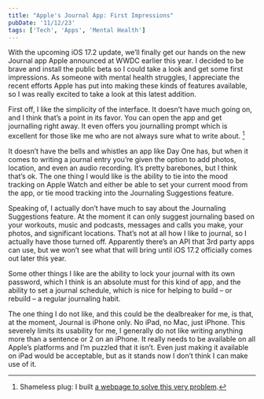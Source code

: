 ```yaml
---
title: "Apple's Journal App: First Impressions"
pubDate: '11/12/23'
tags: ['Tech', 'Apps', 'Mental Health']
---
```


With the upcoming iOS 17.2 update, we’ll finally get our hands on the new Journal app Apple announced at WWDC earlier this year. I decided to be brave and install the public beta so I could take a look and get some first impressions. As someone with mental health struggles, I appreciate the recent efforts Apple has put into making these kinds of features available, so I was really excited to take a look at this latest addition.

First off, I like the simplicity of the interface. It doesn’t have much going on, and I think that’s a point in its favor. You can open the app and get journalling right away. It even offers you journalling prompt which is excellent for those like me who are not always sure what to write about. [^1]

It doesn’t have the bells and whistles an app like Day One has, but when it comes to writing a journal entry you’re given the option to add photos, location, and even an audio recording. It’s pretty barebones, but I think that’s ok. The one thing I would like is the ability to tie into the mood tracking on Apple Watch and either be able to set your current mood from the app, or tie mood tracking into the Journaling Suggestions feature.

Speaking of, I actually don’t have much to say about the Journaling Suggestions feature. At the moment it can only suggest journaling based on your workouts, music and podcasts, messages and calls you make, your photos, and significant locations. That’s not at all how I like to journal, so I actually have those turned off. Apparently there’s an API that 3rd party apps can use, but we won’t see what that will bring until iOS 17.2 officially comes out later this year.

Some other things I like are the ability to lock your journal with its own password, which I think is an absolute must for this kind of app, and the ability to set a journal schedule, which is nice for helping to build – or rebuild – a regular journaling habit.

The one thing I do not like, and this could be the dealbreaker for me, is that, at the moment, Journal is iPhone only. No iPad, no Mac, just iPhone. This severely limits its usability for me, I generally do not like writing anything more than a sentence or 2 on an iPhone. It really needs to be available on all Apple’s platforms and I’m puzzled that it isn’t. Even just making it available on iPad would be acceptable, but as it stands now I don’t think I can make use of it.

[^1]: Shameless plug: I built [a webpage to solve this very problem](https://www.journal-prompt.com).
